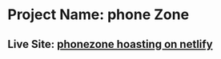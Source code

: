 # Project Name: phone Zone

## Live Site: [phonezone hoasting on netlify](https://deft-crumble-9afc77.netlify.app)
